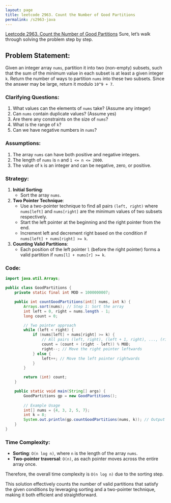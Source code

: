 ```yaml
---
layout: page
title: leetcode 2963. Count the Number of Good Partitions
permalink: /s2963-java
---
```

[Leetcode 2963. Count the Number of Good Partitions](https://algoadvance.github.io/algoadvance/l2963)
Sure, let’s walk through solving the problem step by step.

## Problem Statement:

Given an integer array `nums`, partition it into two (non-empty) subsets, such that the sum of the minimum value in each subset is at least a given integer `k`. Return the number of ways to partition `nums` into these two subsets. Since the answer may be large, return it modulo `10^9 + 7`.

### Clarifying Questions:
1. What values can the elements of `nums` take? (Assume any integer)
2. Can `nums` contain duplicate values? (Assume yes)
3. Are there any constraints on the size of `nums`?
4. What is the range of `k`?
5. Can we have negative numbers in `nums`?

### Assumptions:
1. The array `nums` can have both positive and negative integers.
2. The length of `nums` is `n` and `1 <= n <= 2000`.
3. The value of `k` is an integer and can be negative, zero, or positive.

### Strategy:

1. **Initial Sorting**: 
   - Sort the array `nums`.
2. **Two Pointer Technique**:
   - Use a two-pointer technique to find all pairs `(left, right)` where `nums[left]` and `nums[right]` are the minimum values of two subsets respectively.
   - Start the left pointer at the beginning and the right pointer from the end.
   - Increment left and decrement right based on the condition if `nums[left] + nums[right] >= k`.
3. **Counting Valid Partitions**:
   - Each position of the left pointer `l` (before the right pointer) forms a valid partition if `nums[l] + nums[r] >= k`.

### Code:

```java
import java.util.Arrays;

public class GoodPartitions {
    private static final int MOD = 1000000007;

    public int countGoodPartitions(int[] nums, int k) {
        Arrays.sort(nums); // Step 1: Sort the array
        int left = 0, right = nums.length - 1;
        long count = 0;

        // Two pointer approach
        while (left < right) {
            if (nums[left] + nums[right] >= k) {
                // All pairs (left, right), (left + 1, right), ..., (right - 1, right)
                count = (count + (right - left)) % MOD;
                right--; // Move the right pointer leftwards
            } else {
                left++; // Move the left pointer rightwards
            }
        }

        return (int) count;
    }

    public static void main(String[] args) {
        GoodPartitions gp = new GoodPartitions();
        
        // Example Usage
        int[] nums = {4, 3, 2, 5, 7};
        int k = 8;
        System.out.println(gp.countGoodPartitions(nums, k)); // Output will vary based on `nums` and `k`
    }
}
```

### Time Complexity:

- **Sorting**: `O(n log n)`, where `n` is the length of the array `nums`.
- **Two-pointer traversal**: `O(n)`, as each pointer moves across the entire array once.

Therefore, the overall time complexity is `O(n log n)` due to the sorting step.

This solution effectively counts the number of valid partitions that satisfy the given conditions by leveraging sorting and a two-pointer technique, making it both efficient and straightforward.